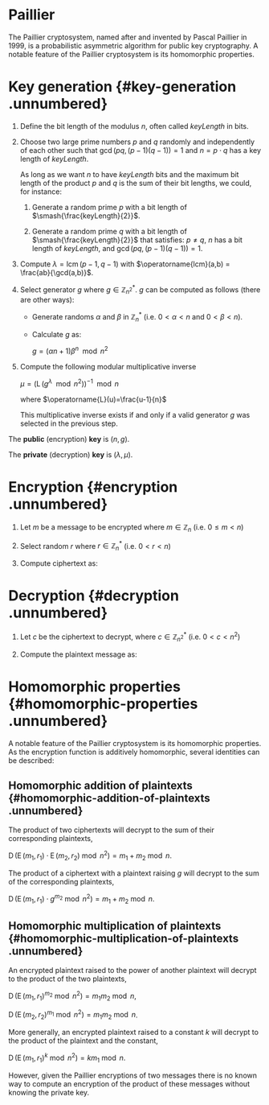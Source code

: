 # Paillier
The Paillier cryptosystem, named after and invented by Pascal Paillier in 1999, is a probabilistic asymmetric algorithm for public key cryptography. A notable feature of the Paillier cryptosystem is its homomorphic properties.

Key generation {#key-generation .unnumbered}
==============

1.  Define the bit length of the modulus $n$, often called $keyLength$
    in bits.

2.  Choose two large prime numbers $p$ and $q$ randomly and
    independently of each other such that $\gcd(pq, (p-1)(q-1))=1$ and
    $n=p \cdot q$ has a key length of $keyLength$.

    As long as we want $n$ to have $keyLength$ bits and the maximum bit
    length of the product $p$ and $q$ is the sum of their bit lengths,
    we could, for instance:

    1.  Generate a random prime $p$ with a bit length of
        $\smash{\frac{keyLength}{2}}$.

    2.  Generate a random prime $q$ with a bit length of
        $\smash{\frac{keyLength}{2}}$ that satisfies: $p \neq q$, $n$
        has a bit length of $keyLength$, and $\gcd(pq, (p-1)(q-1))=1$.

3.  Compute $\lambda=\operatorname{lcm}(p-1,q-1)$ with
    $\operatorname{lcm}(a,b) = \frac{ab}{\gcd(a,b)}$.

4.  Select generator $g$ where $g \in \mathbb{Z}^{*}_{n^{2}}$. $g$ can
    be computed as follows (there are other ways):

    -   Generate randoms $\alpha$ and $\beta$ in $\mathbb{Z}^{*}_{n}$
        (i.e. $0 < \alpha < n$ and $0 < \beta < n$).

    -   Calculate $g$ as:

        $g=\left( \alpha n + 1 \right) \beta^n \mod{n^2}$

5.  Compute the following modular multiplicative inverse

    $\mu = \left({\operatorname{L}(g^\lambda \mod{n^2})}\right)^{-1} \mod{n}$

    where $\operatorname{L}(u)=\frac{u-1}{n}$

    This multiplicative inverse exists if and only if a valid generator
    $g$ was selected in the previous step.

The **public** (encryption) **key** is $(n,g)$.

The **private** (decryption) **key** is $(\lambda,\mu)$.

Encryption {#encryption .unnumbered}
==========

1.  Let $m$ be a message to be encrypted where $m \in \mathbb{Z}_{n}$
    (i.e. $0 \le m < n$)

2.  Select random $r$ where $r \in \mathbb{Z}^{*}_{n}$ (i.e.
    $0 < r < n$)

3.  Compute ciphertext as:

Decryption {#decryption .unnumbered}
==========

1.  Let $c$ be the ciphertext to decrypt, where
    $c \in \mathbb{Z}^{*}_{n^{2}}$ (i.e. $0 < c < n^2$)

2.  Compute the plaintext message as:

Homomorphic properties {#homomorphic-properties .unnumbered}
======================

A notable feature of the Paillier cryptosystem is its homomorphic
properties. As the encryption function is additively homomorphic,
several identities can be described:

Homomorphic addition of plaintexts {#homomorphic-addition-of-plaintexts .unnumbered}
----------------------------------

The product of two ciphertexts will decrypt to the sum of their
corresponding plaintexts,

$\operatorname{D}(\operatorname{E}(m_1, r_1) \cdot \operatorname{E}(m_2, r_2) \bmod n^2) = m_1 + m_2 \bmod n$.

The product of a ciphertext with a plaintext raising $g$ will decrypt to
the sum of the corresponding plaintexts,

$\operatorname{D}(\operatorname{E}(m_1, r_1)\cdot g^{m_2} \bmod n^2) = m_1 + m_2 \bmod n.$

Homomorphic multiplication of plaintexts {#homomorphic-multiplication-of-plaintexts .unnumbered}
----------------------------------------

An encrypted plaintext raised to the power of another plaintext will
decrypt to the product of the two plaintexts,

$\operatorname{D}(\operatorname{E}(m_1, r_1)^{m_2}\bmod n^2) = m_1 m_2 \bmod n$,

$\operatorname{D}(\operatorname{E}(m_2, r_2)^{m_1}\bmod n^2) = m_1 m_2 \bmod n$.

More generally, an encrypted plaintext raised to a constant $k$ will
decrypt to the product of the plaintext and the constant,

$\operatorname{D}(\operatorname{E}(m_1, r_1)^k\bmod n^2) = k m_1 \bmod n$.

However, given the Paillier encryptions of two messages there is no
known way to compute an encryption of the product of these messages
without knowing the private key.
